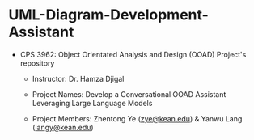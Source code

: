 # UML-Diagram-Development-Assistant

- CPS 3962: Object Orientated Analysis and Design (OOAD) Project's repository

  - Instructor: Dr. Hamza Djigal

  - Project Names: Develop a Conversational OOAD Assistant Leveraging Large Language Models

  - Project Members: Zhentong Ye (zye@kean.edu) & Yanwu Lang (langy@kean.edu)
